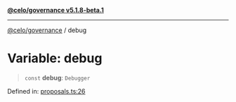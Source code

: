 [**@celo/governance v5.1.8-beta.1**](../README.md)

***

[@celo/governance](../README.md) / debug

# Variable: debug

> `const` **debug**: `Debugger`

Defined in: [proposals.ts:26](https://github.com/celo-org/developer-tooling/blob/master/packages/sdk/governance/src/proposals.ts#L26)
